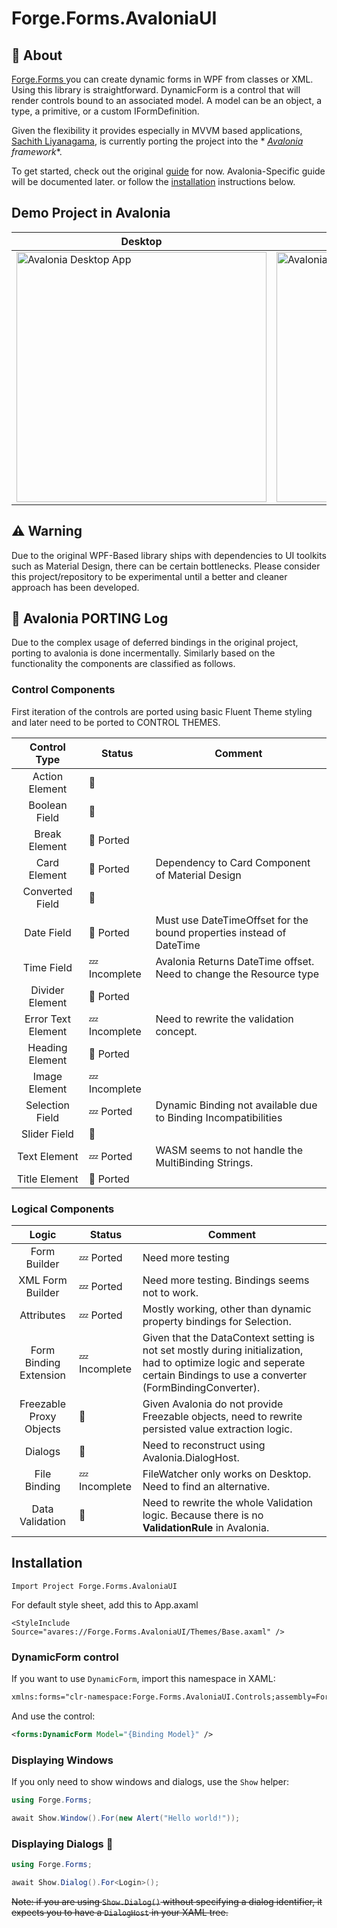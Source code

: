 # Forge.Forms.AvaloniaUI

## 📖 About

[Forge.Forms ](https://github.com/WPF-Forge/Forge.Forms)you can create dynamic forms in WPF from classes or XML.
Using this library is straightforward. DynamicForm is a control that will render controls bound to an associated model.
A model can be an object, a type, a primitive, or a custom IFormDefinition.

Given the flexibility it provides especially in MVVM based
applications, [Sachith Liyanagama](https://github.com/SachiHarshitha), is currently porting the project into the *
*[Avalonia](https://avaloniaui.net/) framework**.

To get started, check out the original [guide](https://wpf-forge.github.io/Forge.Forms/guides/getting-started) for now.
Avalonia-Specific guide will be documented later.
or follow the [installation](#installation) instructions below.

## Demo Project in Avalonia

| **Desktop**                                                                                                                           | **WASM**                                                                                                                                         |
|---------------------------------------------------------------------------------------------------------------------------------------|--------------------------------------------------------------------------------------------------------------------------------------------------|
| <img src="https://github.com/user-attachments/assets/c658e2ec-230d-4292-9e14-b50e9e686d24" title="Avalonia Desktop App" width="400"/> | <img src="https://github.com/user-attachments/assets/c773e661-8458-4755-9d65-17a10c738609" title="Avalonia Webassembly App (WASM)" width="400"/> |

## ⚠️ Warning

Due to the original WPF-Based library ships with dependencies to UI toolkits such as Material Design, there can be
certain bottlenecks.
Please consider this project/repository to be experimental until a better and cleaner approach has been developed.

## 🚀 Avalonia PORTING Log

Due to the complex usage of deferred bindings in the original project, porting to avalonia is done incermentally.
Similarly based on the functionality the components are classified as follows.

### Control Components

First iteration of the controls are ported using basic Fluent Theme styling and later need to be ported to CONTROL
THEMES.

|    Control Type    | Status                 | Comment                                                              |
|:------------------:|------------------------|----------------------------------------------------------------------|
|   Action Element   | :construction:         |                                                                      |
|   Boolean Field    | :construction:         |                                                                      |
|   Break Element    | :crossed_flags: Ported |                                                                      |
|    Card Element    | :crossed_flags: Ported | Dependency to Card Component of Material Design                      |
|  Converted Field   | :construction:         |                                                                      |
|     Date Field     | :crossed_flags: Ported | Must use DateTimeOffset for the bound properties instead of DateTime |
|     Time Field     | :zzz: Incomplete       | Avalonia Returns DateTime offset. Need to change the Resource type   |
|  Divider Element   | :crossed_flags: Ported |                                                                      |
| Error Text Element | :zzz: Incomplete       | Need to rewrite the validation concept.                              |
|  Heading Element   | :crossed_flags: Ported |                                                                      |
|   Image Element    | :zzz: Incomplete       |                                                                      |
|  Selection Field   | :zzz: Ported           | Dynamic Binding not available due to Binding Incompatibilities       |
|    Slider Field    | :construction:         |                                                                      |
|    Text Element    | :zzz:  Ported          | WASM seems to not handle the MultiBinding Strings.                   |
|   Title Element    | :crossed_flags: Ported |                                                                      |

### Logical Components

|          Logic          | Status           | Comment                                                                                                                                                                    |
|:-----------------------:|------------------|----------------------------------------------------------------------------------------------------------------------------------------------------------------------------|
|      Form Builder       | :zzz: Ported     | Need more testing                                                                                                                                                          |
|    XML Form Builder     | :zzz: Ported     | Need more testing. Bindings seems not to work.                                                                                                                             |
|       Attributes        | :zzz: Ported     | Mostly working, other than dynamic property bindings for Selection.                                                                                                        |
| Form Binding Extension  | :zzz: Incomplete | Given that the DataContext setting is not set mostly during initialization, had to optimize logic and seperate certain Bindings to use a converter (FormBindingConverter). |
| Freezable Proxy Objects | :construction:   | Given Avalonia do not provide Freezable objects, need to rewrite persisted value extraction logic.                                                                         |
|         Dialogs         | :construction:   | Need to reconstruct using Avalonia.DialogHost.                                                                                                                             |
|      File Binding       | :zzz: Incomplete | FileWatcher only works on Desktop. Need to find an alternative.                                                                                                            |
|     Data Validation     | :construction:   | Need to rewrite the whole Validation logic. Because there is no **ValidationRule** in Avalonia.                                                                            |

## Installation

```
Import Project Forge.Forms.AvaloniaUI
```

For default style sheet, add this to App.axaml

```xaml
<StyleInclude Source="avares://Forge.Forms.AvaloniaUI/Themes/Base.axaml" />
```

### DynamicForm control

If you want to use `DynamicForm`, import this namespace in XAML:

```xml
xmlns:forms="clr-namespace:Forge.Forms.AvaloniaUI.Controls;assembly=Forge.Forms"
```

And use the control:

```xml
<forms:DynamicForm Model="{Binding Model}" />
```

### Displaying Windows

If you only need to show windows and dialogs, use the `Show` helper:

```csharp
using Forge.Forms;

await Show.Window().For(new Alert("Hello world!"));
```

### Displaying Dialogs 🚧

````csharp
using Forge.Forms;

await Show.Dialog().For<Login>(); 
````

~~Note: if you are using `Show.Dialog()` without specifying a dialog identifier, it expects you to have a `DialogHost`
in your XAML tree.~~
